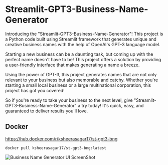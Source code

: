 # Streamlit-GPT3-Business-Name-Generator

Introducing the "Streamlit-GPT3-Business-Name-Generator"! This project is a Python code built using Streamlit framework that generates unique and creative business names with the help of OpenAI's GPT-3 language model.

Starting a new business can be a daunting task, but coming up with the perfect name doesn't have to be! This project offers a solution by providing a user-friendly interface that makes generating a name a breeze.

Using the power of GPT-3, this project generates names that are not only relevant to your business but also memorable and catchy. Whether you're starting a small local business or a large multinational corporation, this project has got you covered!

So if you're ready to take your business to the next level, give "Streamlit-GPT3-Business-Name-Generator" a try today! It's quick, easy, and guaranteed to deliver results you'll love.

## Docker

https://hub.docker.com/r/ksheerasagar17/st-gpt3-bng

```docker pull ksheerasagar17/st-gpt3-bng:latest```

![Business Name Generator UI ScreenShot](https://raw.github.com/ksheerasagar17/Streamlit-GPT3-Business-Name-Generator/main/screenshot.png)
